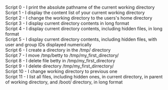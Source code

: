 Script 0 - I print the absolute pathname of the current working directory  
Script 1 - I display the content list of your current working directory   
Script 2 - I change the working directory to the users's home directory  
Script 3 - I display current directory contents in long format   
Script 4 - I display current directory contents, including hidden files, in long format   
Script 5 - I display current directory contents, including hidden files, with user and group IDs displayed numerically   
Script 6 - I create a directory in the /tmp/ directory   
Script 7 - I move /tmp/betty to /tmp/my_first_directory/   
Script 8 - I delete file betty in /tmp/my_first_directory   
Script 9 - I delete directory /tmp/my_first_dirrectory/   
Script 10 - I change working directory to previous one   
Script 11 - I list all files, including hidden ones, in current directory, in parent of working directory, and /boot/ directory, in long format    

